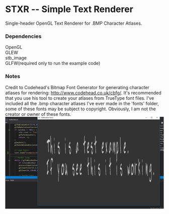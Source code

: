 # STXR -- Simple Text Renderer #  
Single-header OpenGL Text Renderer for .BMP Character Atlases.  

### Dependencies ###  
OpenGL  
GLEW  
stb_image  
GLFW(required only to run the example code)  

### Notes ###  
Credit to Codehead's Bitmap Font Generator for generating character atlases for rendering: http://www.codehead.co.uk/cbfg/.
It's recommended that you use his tool to create your atlases from TrueType font files.
I've included all the .bmp character atlases I've ever made in the 'fonts' folder, some of these fonts may be subject to
 copyright. Obviously, I am not the creator or owner of these fonts.
![Alt text](screenshot_0.jpg?raw=true "STXR Example")
